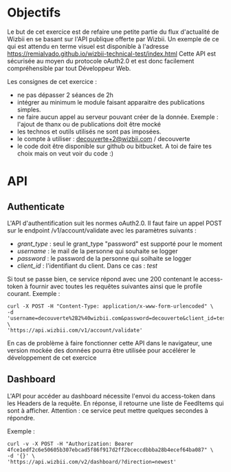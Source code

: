 Objectifs
========

Le but de cet exercice est de refaire une petite partie du flux d'actualité de Wizbii en se basant sur l'API publique offerte par Wizbii. Un exemple de ce qui est attendu en terme visuel est disponible à l'adresse https://remialvado.github.io/wizbii-technical-test/index.html
Cette API est sécurisée au moyen du protocole oAuth2.0 et est donc facilement compréhensible par tout Développeur Web.

Les consignes de cet exercice :
* ne pas dépasser 2 séances de 2h
* intégrer au minimum le module faisant apparaitre des publications simples.
* ne faire aucun appel au serveur pouvant créer de la donnée. Exemple : l'ajout de thanx ou de publications doit être mocké
* les technos et outils utilisés ne sont pas imposées.
* le compte à utiliser : decouverte+2@wizbii.com / decouverte
* le code doit être disponible sur github ou bitbucket. A toi de faire tes choix mais on veut voir du code :)

API
===

Authenticate
------------

L'API d'authentification suit les normes oAuth2.0. Il faut faire un appel POST sur le endpoint /v1/account/validate avec les paramètres suivants :
* *grant_type* : seul le grant_type "password" est supporté pour le moment
* *username* : le mail de la personne qui souhaite se logger
* *password* : le password de la personne qui soihaite se logger
* *client_id* : l'identifiant du client. Dans ce cas : _test_

Si tout se passe bien, ce service répond avec une 200 contenant le access-token à fournir avec toutes les requêtes suivantes ainsi que le profile courant.
Exemple  :

```shell
curl -X POST -H "Content-Type: application/x-www-form-urlencoded" \
-d 'username=decouverte%2B2%40wizbii.com&password=decouverte&client_id=test&grant_type=password' \
'https://api.wizbii.com/v1/account/validate'
```

En cas de problème à faire fonctionner cette API dans le navigateur, une version mockée des données pourra être utilisée pour accélérer le développement de cet exercice

Dashboard
---------

L'API pour accéder au dashboard nécessite l'envoi du access-token dans les Headers de la requête. En réponse, il retourne une liste de FeedItems qui sont à afficher. Attention : ce service peut mettre quelques secondes à répondre.

Exemple :

```shell
curl -v -X POST -H "Authorization: Bearer 4fce1edf2c6e50605b307ebcad5f86f917d2ff2bceccdbbba28b4ecef64ba087" \
-d '{}' \
'https://api.wizbii.com/v2/dashboard/?direction=newest'
```
